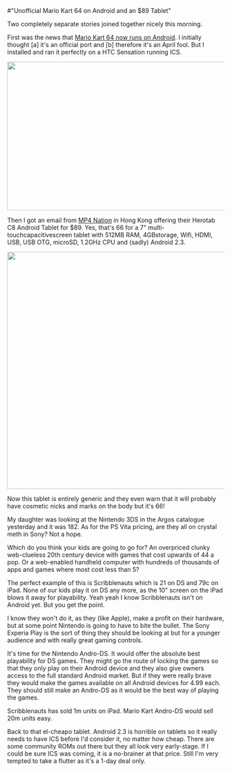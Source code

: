 #"Unofficial Mario Kart 64 on Android and an $89 Tablet"

Two completely separate stories joined together nicely this morning.

First was the news that <a href="https://play.google.com/store/apps/details?id=com.n64.mario.kart">Mario Kart 64 now runs on Android</a>. I initially thought [a] it's an official port and [b] therefore it's an April fool. But I installed and ran it perfectly on a HTC Sensation running ICS.

<a href="http://conoroneill.net/wp-content/uploads/2012/04/unnamed.jpg"><img class="alignnone size-full wp-image-652" title="unnamed" src="http://conoroneill.net/wp-content/uploads/2012/04/unnamed.jpg" alt="" width="705" height="345" /></a>

Then I got an email from <a href="http://mp4nation.net/catalog/corepad7herotab-c8-capacitive-a8-s5pv210-android-23-p-486.html">MP4 Nation</a> in Hong Kong offering their Herotab C8 Android Tablet for $89. Yes, that's 66 for a 7" multi-touchcapacitivescreen tablet with 512MB RAM, 4GBstorage, Wifi, HDMI, USB, USB OTG, microSD, 1.2GHz CPU and (sadly) Android 2.3.

<a href="http://conoroneill.net/wp-content/uploads/2012/04/a7b6334ae015bfc95786997de16c8b76.image_.732x550.jpg"><img class="alignnone size-full wp-image-653" title="a7b6334ae015bfc95786997de16c8b76.image.732x550" src="http://conoroneill.net/wp-content/uploads/2012/04/a7b6334ae015bfc95786997de16c8b76.image_.732x550.jpg" alt="" width="732" height="550" /></a>

Now this tablet is entirely generic and they even warn that it will probably have cosmetic nicks and marks on the body but it's 66!

My daughter was looking at the Nintendo 3DS in the Argos catalogue yesterday and it was 182. As for the PS Vita pricing, are they all on crystal meth in Sony? Not a hope.

Which do you think your kids are going to go for? An overpriced clunky web-clueless 20th century device with games that cost upwards of 44 a pop. Or a web-enabled handheld computer with hundreds of thousands of apps and games where most cost less than 5?

The perfect example of this is Scribblenauts which is 21 on DS and 79c on iPad. None of our kids play it on DS any more, as the 10" screen on the iPad blows it away for playability. Yeah yeah I know Scribblenauts isn't on Android yet. But you get the point.

I know they won't do it, as they (like Apple), make a profit on their hardware, but at some point Nintendo is going to have to bite the bullet. The Sony Experia Play is the sort of thing they should be looking at but for a younger audience and with really great gaming controls.

It's time for the Nintendo Andro-DS. It would offer the absolute best playability for DS games. They might go the route of locking the games so that they only play on their Android device and they also give owners access to the full standard Android market. But if they were really brave they would make the games available on all Android devices for 4.99 each. They should still make an Andro-DS as it would be the best way of playing the games.

Scribblenauts has sold 1m units on iPad. Mario Kart Andro-DS would sell 20m units easy.

Back to that el-cheapo tablet. Android 2.3 is horrible on tablets so it really needs to have ICS before I'd consider it, no matter how cheap. There are some community ROMs out there but they all look very early-stage. If I could be sure ICS was coming, it is a no-brainer at that price. Still I'm very tempted to take a flutter as it's a 1-day deal only.